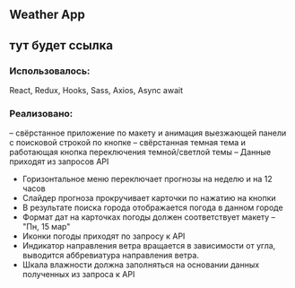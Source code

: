 ## Weather App
## тут будет ссылка

### Использовалось:
React, Redux, Hooks, Sass, Axios, Async await

### Реализовано:

– свёрстанное приложение по макету и анимация выезжающей панели с поисковой строкой по кнопке
– свёрстанная темная тема и работающая кнопка переключения темной/светлой темы
– Данные приходят из запросов API
- Горизонтальное меню переключает прогнозы на неделю и на 12 часов
- Слайдер прогноза прокручивает карточки по нажатию на кнопки 
- В результате поиска города отображается погода в данном городе
- Формат дат на карточках погоды должен соответствует макету – "Пн, 15 мар"
- Иконки погоды приходят по запросу к API
- Индикатор направления ветра вращается в зависимости от угла, выводится аббревиатура направления ветра.
- Шкала влажности должна заполняться на основании данных полученных из запроса к API